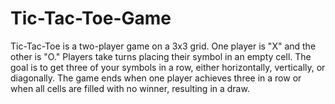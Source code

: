 # Tic-Tac-Toe-Game
Tic-Tac-Toe is a two-player game on a 3x3 grid. One player is "X" and the other is "O." Players take turns placing their symbol in an empty cell. The goal is to get three of your symbols in a row, either horizontally, vertically, or diagonally. The game ends when one player achieves three in a row or when all cells are filled with no winner, resulting in a draw.
